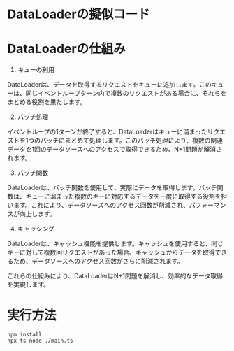 # DataLoaderの擬似コード

# DataLoaderの仕組み
1. キューの利用

DataLoaderは、データを取得するリクエストをキューに追加します。このキューは、同じイベントループターン内で複数のリクエストがある場合に、それらをまとめる役割を果たします。

2. バッチ処理

イベントループの1ターンが終了すると、DataLoaderはキューに溜まったリクエストを1つのバッチにまとめて処理します。このバッチ処理により、複数の関連データを1回のデータソースへのアクセスで取得できるため、N+1問題が解消されます。

3. バッチ関数

DataLoaderは、バッチ関数を使用して、実際にデータを取得します。バッチ関数は、キューに溜まった複数のキーに対応するデータを一度に取得する役割を担います。これにより、データソースへのアクセス回数が削減され、パフォーマンスが向上します。

4. キャッシング

DataLoaderは、キャッシュ機能を提供します。キャッシュを使用すると、同じキーに対して複数回リクエストがあった場合、キャッシュからデータを取得できるため、データソースへのアクセス回数がさらに削減されます。

これらの仕組みにより、DataLoaderはN+1問題を解消し、効率的なデータ取得を実現します。


# 実行方法

```
npm install
npx ts-node ./main.ts
```
